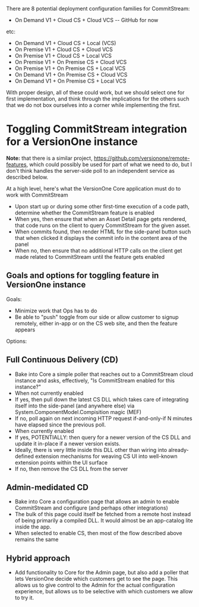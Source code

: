 There are 8 potential deployment configuration families for CommitStream:

* On Demand V1 + Cloud CS + Cloud VCS -- GitHub for now

etc:
* On Demand V1 + Cloud CS + Local (VCS)
* On Premise V1 + Cloud CS + Cloud VCS
* On Premise V1 + Cloud CS + Local VCS
* On Premise V1 + On Premise CS + Cloud VCS
* On Premise V1 + On Premise CS + Local VCS
* On Demand V1 + On Premise CS + Cloud VCS
* On Demand V1 + On Premise CS + Local VCS

With proper design, all of these could work, but we should select one for first implementation, and think through the implications for the others such that we do not box ourselves into a corner while implementing the first.

# Toggling CommitStream integration for a VersionOne instance

**Note:** that there is a similar project, https://github.com/versionone/remote-features, which could possibly be used for part of what we need to do, but I don't think handles the server-side poll to an independent service as described below.

At a high level, here's what the VersionOne Core application must do to work with CommitStream

* Upon start up or during some other first-time execution of a code path, determine whether the CommitStream feature is enabled
 * When yes, then ensure that when an Asset Detail page gets rendered, that code runs on the client to query CommitStream for the given asset.
  * When commits found, then render HTML for the side-panel button such that when clicked it displays the commit info in the content area of the panel
 * When no, then ensure that no additional HTTP calls on the client get made related to CommitStream until the feature gets enabled

## Goals and options for toggling feature in VersionOne instance

Goals:

* Minimize work that Ops has to do
* Be able to "push" toggle from our side or allow customer to signup remotely, either in-app or on the CS web site, and then the feature appears

Options:

## Full Continuous Delivery (CD)

* Bake into Core a simple poller that reaches out to a CommitStream cloud instance and asks, effectively, "Is CommitStream enabled for this instance?" 
 * When not currently enabled
  * If yes, then pull down the latest CS DLL which takes care of integrating itself into the side-panel (and anywhere else) via System.ComponentModel.Compisition magic (MEF)
  * If no, poll again on next incoming HTTP request if-and-only-if N minutes have elapsed since the previous poll.
 * When currently enabled
  * If yes, POTENTIALLY: then query for a newer version of the CS DLL and update it in-place if a newer version exists.
   * Ideally, there is very little inside this DLL other than wiring into already-defined extension mechanisms for weaving CS UI into well-known extension points within the UI surface
  * If no, then remove the CS DLL from the server
  
## Admin-medidated CD  

* Bake into Core a configuration page that allows an admin to enable CommitStream and configure (and perhaps other integrations)
* The bulk of this page could itself be fetched from a remote host instead of being primarily a compiled DLL. It would almost be an app-catalog lite inside the app.
* When selected to enable CS, then most of the flow described above remains the same

## Hybrid approach

* Add functionality to Core for the Admin page, but also add a poller that lets VersionOne decide which customers get to see the page. This allows us to give control to the Admin for the actual configuration experience, but allows us to be selective with which customers we allow to try it.


